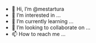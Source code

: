 - 👋 Hi, I’m @mestartura
- 👀 I’m interested in ...
- 🌱 I’m currently learning ...
- 💞️ I’m looking to collaborate on ...
- 📫 How to reach me ...

<!---
mestartura/mestartura is a ✨ special ✨ repository because its `README.md` (this file) appears on your GitHub profile.
You can click the Preview link to take a look at your changes.
--->
